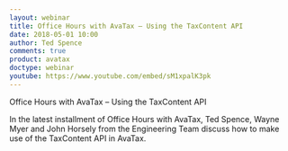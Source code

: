 ```yaml
---
layout: webinar
title: Office Hours with AvaTax – Using the TaxContent API
date: 2018-05-01 10:00
author: Ted Spence
comments: true
product: avatax
doctype: webinar
youtube: https://www.youtube.com/embed/sM1xpalK3pk
---
```


Office Hours with AvaTax – Using the TaxContent API

In the latest installment of Office Hours with AvaTax, Ted Spence, Wayne Myer and John Horsely from the Engineering Team discuss how to make use of the TaxContent API in AvaTax.
